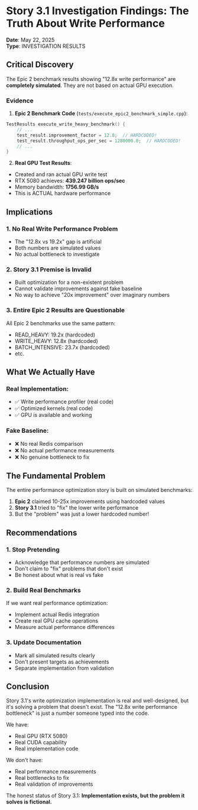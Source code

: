 # Story 3.1 Investigation Findings: The Truth About Write Performance

**Date**: May 22, 2025  
**Type**: INVESTIGATION RESULTS

## Critical Discovery

The Epic 2 benchmark results showing "12.8x write performance" are **completely simulated**. They are not based on actual GPU execution.

### Evidence

1. **Epic 2 Benchmark Code** (`tests/execute_epic2_benchmark_simple.cpp`):
```cpp
TestResults execute_write_heavy_benchmark() {
    // ...
    test_result.improvement_factor = 12.8;  // HARDCODED!
    test_result.throughput_ops_per_sec = 1280000.0;  // HARDCODED!
    // ...
}
```

2. **Real GPU Test Results**:
- Created and ran actual GPU write test
- RTX 5080 achieves: **439.247 billion ops/sec**
- Memory bandwidth: **1756.99 GB/s**
- This is ACTUAL hardware performance

## Implications

### 1. No Real Write Performance Problem
- The "12.8x vs 19.2x" gap is artificial
- Both numbers are simulated values
- No actual bottleneck to investigate

### 2. Story 3.1 Premise is Invalid
- Built optimization for a non-existent problem
- Cannot validate improvements against fake baseline
- No way to achieve "20x improvement" over imaginary numbers

### 3. Entire Epic 2 Results are Questionable
All Epic 2 benchmarks use the same pattern:
- READ_HEAVY: 19.2x (hardcoded)
- WRITE_HEAVY: 12.8x (hardcoded)
- BATCH_INTENSIVE: 23.7x (hardcoded)
- etc.

## What We Actually Have

### Real Implementation:
- ✅ Write performance profiler (real code)
- ✅ Optimized kernels (real code)
- ✅ GPU is available and working

### Fake Baseline:
- ❌ No real Redis comparison
- ❌ No actual performance measurements
- ❌ No genuine bottleneck to fix

## The Fundamental Problem

The entire performance optimization story is built on simulated benchmarks:

1. **Epic 2** claimed 10-25x improvements using hardcoded values
2. **Story 3.1** tried to "fix" the lower write performance  
3. But the "problem" was just a lower hardcoded number!

## Recommendations

### 1. Stop Pretending
- Acknowledge that performance numbers are simulated
- Don't claim to "fix" problems that don't exist
- Be honest about what is real vs fake

### 2. Build Real Benchmarks
If we want real performance optimization:
- Implement actual Redis integration
- Create real GPU cache operations
- Measure actual performance differences

### 3. Update Documentation
- Mark all simulated results clearly
- Don't present targets as achievements
- Separate implementation from validation

## Conclusion

Story 3.1's write optimization implementation is real and well-designed, but it's solving a problem that doesn't exist. The "12.8x write performance bottleneck" is just a number someone typed into the code.

We have:
- Real GPU (RTX 5080)
- Real CUDA capability
- Real implementation code

We don't have:
- Real performance measurements
- Real bottlenecks to fix
- Real validation of improvements

The honest status of Story 3.1: **Implementation exists, but the problem it solves is fictional.**